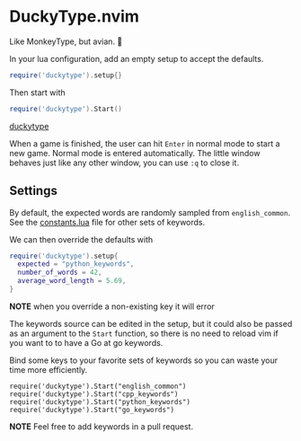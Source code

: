 # DuckyType.nvim

Like MonkeyType, but avian. 🦆

In your lua configuration, add an empty setup to accept the defaults.

```lua
require('duckytype').setup{}
```

Then start with

```lua
require('duckytype').Start()
```

[duckytype](https://user-images.githubusercontent.com/104157438/164890512-a82ed072-d9ff-451c-8bfe-47a292486759.mov)

When a game is finished, the user can hit `Enter` in normal mode to start a new
game. Normal mode is entered automatically. The little window behaves just like
any other window, you can use `:q` to close it.

## Settings

By default, the expected words are randomly sampled from `english_common`.
See the [constants.lua](lua/duckytype/constants.lua) file for other sets of
keywords.

We can then override the defaults with

```lua
require('duckytype').setup{
  expected = "python_keywords",
  number_of_words = 42,
  average_word_length = 5.69,
}
```

**NOTE** when you override a non-existing key it will error

The keywords source can be edited in the setup, but it could also be passed as
an argument to the `Start` function, so there is no need to reload vim if you
want to to have a Go at go keywords.

Bind some keys to your favorite sets of keywords so you can waste your time
more efficiently.

```vim
require('duckytype').Start("english_common")
require('duckytype').Start("cpp_keywords")
require('duckytype').Start("python_keywords")
require('duckytype').Start("go_keywords")
```

**NOTE** Feel free to add keywords in a pull request.

#
